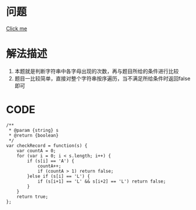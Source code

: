 # 问题

[Click me](https://leetcode.com/problems/student-attendance-record-i/description/)

# 解法描述
1. 本题就是判断字符串中各字母出现的次数，再与题目所给的条件进行比较
2. 题目一比较简单，直接对整个字符串按序遍历，当不满足所给条件时返回false即可
# CODE

```
/**
 * @param {string} s
 * @return {boolean}
 */
var checkRecord = function(s) {
    var countA = 0;
    for (var i = 0; i < s.length; i++) {
        if (s[i] == 'A') {
            countA++;
            if (countA > 1) return false;
        }else if (s[i] == 'L') {
            if (s[i+1] == 'L' && s[i+2] == 'L') return false;
        }
    }
    return true;
};
```

